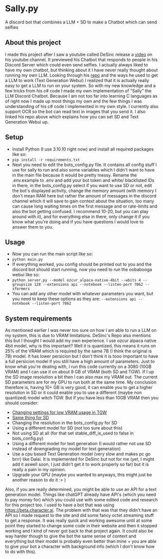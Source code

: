 # Sally.py

A discord bot that combines a LLM + SD to make a Chatbot which can send selfies

## About this project

I made this project after I saw a youtube called DeSinc release a [video](https://www.youtube.com/watch?v=KM4a7RGG270) on his youtube channel. It previewed his Chatbot that responds to people in his Discord Server which could even send selfies. I actually always liked to have my own chatbot, but thinking about it I have never really thought about running my own LLM. Looking through his [repo](https://github.com/DeSinc/SallyBot) and the ways he used to get a LLM to work (Text Generation Webui) I realized that it is actually really easy to get a LLM to run on your system. So with my new knowledge and a few tricks from his c# code I made my own implementation of "Sally" the LLM Discord Chatbot. Because I am not too far into learning C languages as of right now I made up most things my own and the few things I was understanding of his c# code I implemented in my own style. I currently also support OCR so the bot can read text in images that you send it. I also linked his repo above which explains how you can set SD and Text Generation Webui up.

## Setup

- Install Python (I use 3.10.10 right now) and install all required packages like so:
- ```pip install -r requirements.txt```
- Next you need to edit the bots_config.py file. It contains all config stuff I use for sally to run and also some variables which I didn't want to have in the main file because it would be pretty messy. Rename the .env.example to .env and add your bot token and white/ blacklisted IDs in there, in the bots_config.py select if you want to use SD or not, edit the bot's displayed activity, change the memory amount (with memory I don't mean RAM here but rather the amount of messages in the discord channel which it will save to gain context about the situation, too many can cause long waiting times on the first message and or rate-limits and also the bot getting confused. I recommend 10-20, but you can play around with it), and for everything else in there, only change it if you know what you're doing and if you have questions I would love to answer them to you.

## Usage

- Now you can run the main script like so:
- ```python main.py```
- If everything worked, you config should be printed out to you and the discord bot should start running, now you need to run the oobabooga webui like so:
- ```python server.py --model ozcur_alpaca-native-4bit --wbits 4 --groupsize 128 --extensions api --notebook --listen-port 7862 --xformers```
- You can add any other model with whatever parameters you want, but you need to keep these options as they are: ```--extensions api --notebook --listen-port 7862```

## System requirements

As mentioned earlier I was never too sure on how I am able to run a LLM on my system, this is due to VRAM limitations. DeSinc's Repo also mentions this but I thought I would add my own experience. I use ozcur alpaca native 4bit model, why is this important? Well it is quantized, this means it runs on 25% of the VRAM which is required by the same 7B (I think the original is 7B) model. It has lower persicion but I don't think it is tooo important to have a full persicion model if you still have a high amount of parameters. Just to know what you're dealing with, I run this code currently on a 3080 (10GB VRAM) and I can use it on about 9 GB of VRAM (both SD and TGW). If I up the SD image resolution a bit then I can also max my VRAM out. The current SD parameters are for my GPU to run both at the same time. My conclusion therefore is, having 10+ GB is very good, it can enable you to get a higher resolution in SD or it could enable you to use a different (maybe non quantized) model witch TGW. But if you have less than 10GB VRAM then you should consider:

- [Changing settings for low VRAM usage in TGW](https://github.com/oobabooga/text-generation-webui/blob/main/docs/Low-VRAM-guide.md)
- [Same thing for SD](https://github.com/AUTOMATIC1111/stable-diffusion-webui/wiki/Optimizations)
- Changing the resolution in the bots_config.py for SD
- Using a different model for SD (not too sure about this)
- Not using SD at all (for that set stable_diff_is_used to false in bots_config.py)
- Using a different model for text generation (I would rather not use SD instead of downgrading my model for text generation)
- Use a cpu based Text Generation model (very slow and makes pc go brrr) like Dalai. It is implemented for DeSinc but not for me (yet, I might add it aswell soon, I just didn't get it to work properly so far) but it is really a pain in my opinion.
- Upgrade your GPU (maybe you wanted to anyways, this might just be another reason to do it :> )

Also, if you are really determined, you might be able to use an API for a text generation model. Things like chatGPT already have API's (which you need to pay money for) which you could use with some edited code and research for this project too. I used to have a bot that was using <https://beta.character.ai>. The problem with that was that they didn't have an API so I made request to the site and did some fancy octet streaming stuff to get a response. It was really quick and working awesome until at some point they started to change some code in their website and then it stopped working and I kind of never got back to that project again. It could also be way harder though to give the bot the same sense of context and everything but their model is probably even better than mine + you are able to give your bot a character with background info (which I don't know how to do with this).
